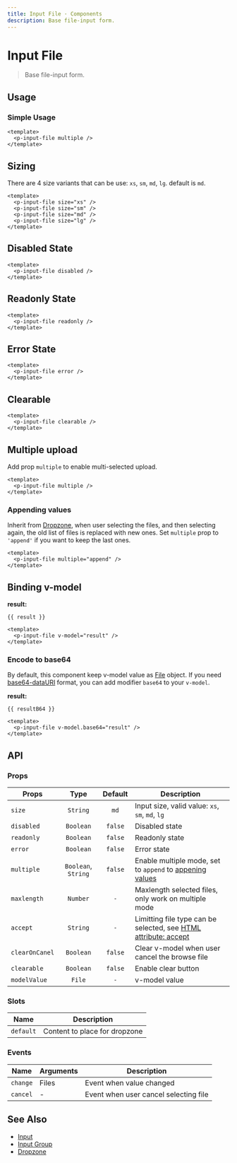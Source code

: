```yaml
---
title: Input File · Components
description: Base file-input form.
---
```


<script setup>
  import pInputFile from "./InputFile.vue"
  import { ref } from "vue-demi"

  const result = ref()
  const resultB64 = ref()
</script>

# Input File

> Base file-input form.

## Usage

### Simple Usage

<preview>
  <p-input-file multiple />
</preview>

```vue
<template>
  <p-input-file multiple />
</template>
```

## Sizing

There are 4 size variants that can be use: `xs`, `sm`, `md`, `lg`. default is `md`.

<preview class="flex-col space-y-3">
  <p-input-file size="xs" />
  <p-input-file size="sm" />
  <p-input-file size="md" />
  <p-input-file size="lg" />
</preview>

```vue
<template>
  <p-input-file size="xs" />
  <p-input-file size="sm" />
  <p-input-file size="md" />
  <p-input-file size="lg" />
</template>
```

## Disabled State

<preview class="flex-col space-y-3">
  <p-input-file disabled />
</preview>

```vue
<template>
  <p-input-file disabled />
</template>
```

## Readonly State

<preview class="flex-col space-y-3">
  <p-input-file readonly />
</preview>

```vue
<template>
  <p-input-file readonly />
</template>
```

## Error State

<preview class="flex-col space-y-3">
  <p-input-file error />
</preview>

```vue
<template>
  <p-input-file error />
</template>
```

## Clearable

<preview class="flex-col space-y-3">
  <p-input-file clearable />
</preview>

```vue
<template>
  <p-input-file clearable />
</template>
```

## Multiple upload

Add prop `multiple` to enable multi-selected upload.

<preview class="flex-col space-y-3">
  <p-input-file multiple />
</preview>

```vue
<template>
  <p-input-file multiple />
</template>
```

### Appending values

Inherit from [Dropzone](/components/dropzone/), when user selecting the files, and then selecting again, the old list of files is replaced with new ones. Set `multiple` prop to `'append'` if you want to keep the last ones.

<preview class="flex-col space-y-3">
  <p-input-file multiple="append" />
</preview>

```vue
<template>
  <p-input-file multiple="append" />
</template>
```

## Binding v-model

<preview class="flex-col space-y-3">
  <p-input-file v-model="result" />
</preview>

**result:**

<pre class="truncate"><code>{{ result }}</code></pre>

```vue
<template>
  <p-input-file v-model="result" />
</template>
```

### Encode to base64

By default, this component keep v-model value as [File][file] object.
If you need [base64-dataURI][data-uri] format, you can add modifier `base64` to your `v-model`.

<preview class="flex-col space-y-3">
  <p-input-file v-model.base64="resultB64" />
</preview>

**result:**

<pre class="truncate"><code>{{ resultB64 }}</code></pre>

```vue
<template>
  <p-input-file v-model.base64="result" />
</template>
```
## API

### Props

| Props          |        Type         | Default | Description                                                                    |
|----------------|:-------------------:|:-------:|--------------------------------------------------------------------------------|
| `size`         |      `String`       |  `md`   | Input size, valid value: `xs`, `sm`, `md`, `lg`                                |
| `disabled`     |      `Boolean`      | `false` | Disabled state                                                                 |
| `readonly`     |      `Boolean`      | `false` | Readonly state                                                                 |
| `error`        |      `Boolean`      | `false` | Error state                                                                    |
| `multiple`     | `Boolean`, `String` | `false` | Enable multiple mode, set to `append` to [appening values](#appending-values)  |
| `maxlength`    |      `Number`       |   `-`   | Maxlength selected files, only work on multiple mode                           |
| `accept`       |      `String`       |   `-`   | Limitting file type can be selected, see [HTML attribute: accept][attr-accept] |
| `clearOnCanel` |      `Boolean`      | `false` | Clear v-model when user cancel the browse file                                 |
| `clearable`    |      `Boolean`      | `false` | Enable clear button                                                            |
| `modelValue`   |       `File`        |   `-`   | v-model value                                                                  |

### Slots

| Name      | Description                   |
|-----------|-------------------------------|
| `default` | Content to place for dropzone |

### Events

| Name     | Arguments | Description                           |
|----------|-----------|---------------------------------------|
| `change` | Files     | Event when value changed              |
| `cancel` | -         | Event when user cancel selecting file |

## See Also

- [Input](/components/input/)
- [Input Group](/components/input-group/)
- [Dropzone](/components/dropzone/)

[file]: https://developer.mozilla.org/en-US/docs/Web/API/File
[data-uri]: https://en.wikipedia.org/wiki/Data_URI_scheme
[attr-accept]: https://developer.mozilla.org/en-US/docs/Web/HTML/Attributes/accept
